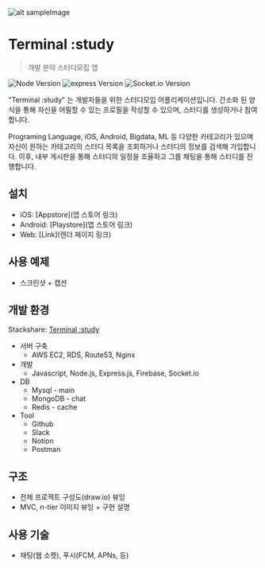 ![alt sampleImage](https://camo.githubusercontent.com/720ed473d178f9380291709d2223860ade4f3c7bc368e3fea1ad057b8dc9c6f5/68747470733a2f2f6e6f64656a732e6f72672f7374617469632f696d616765732f6c6f676f2d6c696768742e737667)

# Terminal :study
> 개발 분야 스터디모집 앱

![Node Version](https://img.shields.io/badge/node-v12.19.1-green) ![express Version](https://img.shields.io/badge/express-v4.16.1-blue) ![Socket.io Version](https://img.shields.io/badge/Socket.io-v3.0.3-9cf)

"Terminal :study" 는 개발자들을 위한 스터디모임 어플리케이션입니다. 간소화 된 양식을 통해 자신을 어필할 수 있는 프로필을 작성할 수 있으며, 스터디를 생성하거나 참여합니다.

Programing Language, iOS, Android, Bigdata, ML 등 다양한 카테고리가 있으며 자신이 원하는 카테고리의 스터디 목록을 조회하거나 스터디의 정보를 검색해 가입합니다. 이후, 내부 게시판을 통해 스터디의 일정을 조율하고 그룹 채팅을 통해 스터디를 진행합니다.

## 설치
- iOS: [Appstore](앱 스토어 링크)
- Android: [Playstore](앱 스토어 링크)
- Web: [Link](렌더 페이지 링크)

## 사용 예제
- 스크린샷 + 캡션

## 개발 환경
Stackshare: [Terminal :study](https://stackshare.io/terminal-study/terminal-study)
- 서버 구축
  * AWS EC2, RDS, Route53, Nginx
- 개발
  * Javascript, Node.js, Express.js, Firebase, Socket.io
- DB
  * Mysql - main
  * MongoDB - chat
  * Redis - cache
- Tool
  * Github
  * Slack
  * Notion
  * Postman

## 구조
- 전체 프로젝트 구성도(draw.io) 뷰잉
- MVC, n-tier 이미지 뷰잉 + 구현 설명

## 사용 기술
- 채팅(웹 소켓), 푸시(FCM, APNs, 등)
